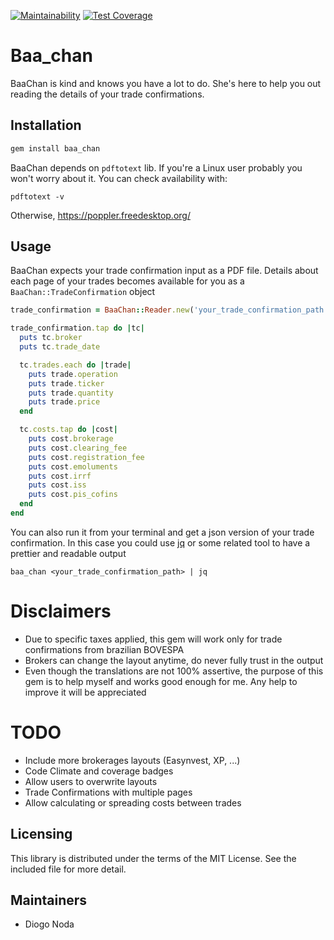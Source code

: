 [![Maintainability](https://api.codeclimate.com/v1/badges/096fac537467127e4984/maintainability)](https://codeclimate.com/github/diogonoda/baa_chan/maintainability)
[![Test Coverage](https://api.codeclimate.com/v1/badges/096fac537467127e4984/test_coverage)](https://codeclimate.com/github/diogonoda/baa_chan/test_coverage)

# Baa_chan

BaaChan is kind and knows you have a lot to do. She's here to help you out
reading the details of your trade confirmations.

## Installation

~~~ruby
gem install baa_chan
~~~

BaaChan depends on `pdftotext` lib. If you're a Linux user probably you won't worry about it.
You can check availability with:
~~~shell
pdftotext -v
~~~
Otherwise, https://poppler.freedesktop.org/

## Usage

BaaChan expects your trade confirmation input as a PDF file. Details
about each page of your trades becomes available for you as a
`BaaChan::TradeConfirmation` object

~~~ruby
trade_confirmation = BaaChan::Reader.new('your_trade_confirmation_path').call

trade_confirmation.tap do |tc|
  puts tc.broker
  puts tc.trade_date

  tc.trades.each do |trade|
    puts trade.operation
    puts trade.ticker
    puts trade.quantity
    puts trade.price
  end

  tc.costs.tap do |cost|
    puts cost.brokerage
    puts cost.clearing_fee
    puts cost.registration_fee
    puts cost.emoluments
    puts cost.irrf
    puts cost.iss
    puts cost.pis_cofins
  end
end
~~~


You can also run it from your terminal and get a json version of your
trade confirmation. In this case you could use [jq](https://stedolan.github.io/jq/)
or some related tool to have a prettier and readable output

~~~shell
baa_chan <your_trade_confirmation_path> | jq
~~~

# Disclaimers

* Due to specific taxes applied, this gem will work only for trade confirmations from brazilian BOVESPA
* Brokers can change the layout anytime, do never fully trust in the output
* Even though the translations are not 100% assertive, the purpose of this gem is to help myself and works good enough for me. Any help to improve it will be appreciated

# TODO

* Include more brokerages layouts (Easynvest, XP, ...)
* Code Climate and coverage badges
* Allow users to overwrite layouts
* Trade Confirmations with multiple pages
* Allow calculating or spreading costs between trades

## Licensing

This library is distributed under the terms of the MIT License. See the included file for
more detail.

## Maintainers

* Diogo Noda
